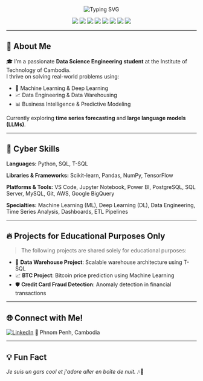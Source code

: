 <!-- Banner Image -->

<p align="center">
  <img src="https://readme-typing-svg.herokuapp.com?font=Fira+Code&size=28&pause=1000&color=00FFFF&center=true&width=800&lines=Hello%2C+I'm+Menghout+Chhon!;AI+%7C+ML+%7C+Blockchain+%7C+Data+Engineer;" alt="Typing SVG" />
</p>

<p align="center">
  <img src="https://img.shields.io/badge/AI-%2300FFFF?style=for-the-badge&logo=openai&logoColor=black" />
  <img src="https://img.shields.io/badge/Machine%20Learning-%2300FFFF?style=for-the-badge&logo=scikit-learn&logoColor=black" />
  <img src="https://img.shields.io/badge/Deep%20Learning-%2300FFFF?style=for-the-badge&logo=tensorflow&logoColor=black" />
  <img src="https://img.shields.io/badge/Blockchain-%2300FFFF?style=for-the-badge&logo=ethereum&logoColor=black" />
  <img src="https://img.shields.io/badge/AWS-%2300FFFF?style=for-the-badge&logo=amazon-aws&logoColor=black" />
  <img src="https://img.shields.io/badge/BigQuery-%2300FFFF?style=for-the-badge&logo=google-cloud&logoColor=black" />
  <img src="https://img.shields.io/badge/Data%20Engineering-%2300FFFF?style=for-the-badge&logo=dataspell&logoColor=black" />
  <img src="https://img.shields.io/badge/BI%20&%20Dashboard-%2300FFFF?style=for-the-badge&logo=powerbi&logoColor=black" />
</p>

---

## 🧠 About Me

🎓 I’m a passionate **Data Science Engineering student** at the Institute of Technology of Cambodia.  
I thrive on solving real-world problems using:
- 🧮 Machine Learning & Deep Learning
- 📈 Data Engineering & Data Warehousing
- 📊 Business Intelligence & Predictive Modeling

Currently exploring **time series forecasting** and **large language models (LLMs)**.

---

## 👾 Cyber Skills

**Languages:** Python, SQL, T-SQL  

**Libraries & Frameworks:** Scikit-learn, Pandas, NumPy, TensorFlow  

**Platforms & Tools:** VS Code, Jupyter Notebook, Power BI, PostgreSQL, SQL Server, MySQL, Git, AWS, Google BigQuery  

**Specialties:** Machine Learning (ML), Deep Learning (DL), Data Engineering, Time Series Analysis, Dashboards, ETL Pipelines  

---
## 🔥 Projects for Educational Purposes Only

> The following projects are shared solely for educational purposes:

- 🔮 **Data Warehouse Project**: Scalable warehouse architecture using T-SQL  
- 📈 **BTC Project**: Bitcoin price prediction using Machine Learning  
- 🛡️ **Credit Card Fraud Detection**: Anomaly detection in financial transactions  

---

## 🌐 Connect with Me!

[![LinkedIn](https://img.shields.io/badge/LinkedIn-0077B5?style=flat&logo=linkedin&logoColor=white)](https://www.linkedin.com/in/menghout-chhon/)
📍 Phnom Penh, Cambodia

---

## 💡 Fun Fact

_Je suis un gars cool et j'adore aller en boîte de nuit._ 🎶🍻


